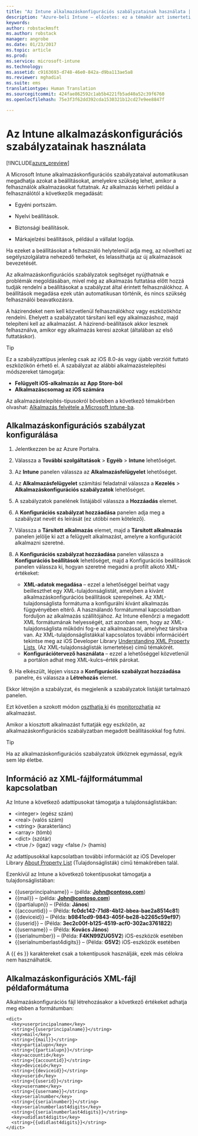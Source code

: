 ```yaml
---
title: "Az Intune alkalmazáskonfigurációs szabályzatainak használata | Azure-beli Intune – előzetes | Microsoft Docs"
description: "Azure-beli Intune – előzetes: ez a témakör azt ismerteti, hogyan lehet alkalmazáskonfigurációs szabályzatokkal konfigurációs adatokat szolgáltatni a futtatott iOS-alkalmazásoknak."
keywords: 
author: robstackmsft
ms.author: robstack
manager: angrobe
ms.date: 01/23/2017
ms.topic: article
ms.prod: 
ms.service: microsoft-intune
ms.technology: 
ms.assetid: c9163693-d748-46e0-842a-d9ba113ae5a8
ms.reviewer: mghadial
ms.suite: ems
translationtype: Human Translation
ms.sourcegitcommit: 424fae862592c1ab5b4221fb5ad40a52c39f6760
ms.openlocfilehash: 75e3f3f62dd392cda1530321b12cd27e9ee8847f

---
```


# <a name="how-to-use-intune-app-configuration-policies"></a>Az Intune alkalmazáskonfigurációs szabályzatainak használata

[!INCLUDE[azure_preview](../includes/azure_preview.md)]

A Microsoft Intune alkalmazáskonfigurációs szabályzataival automatikusan megadhatja azokat a beállításokat, amelyekre szükség lehet, amikor a felhasználók alkalmazásokat futtatnak. Az alkalmazás kérheti például a felhasználótól a következők megadását:

-   Egyéni portszám.

-   Nyelvi beállítások.

-   Biztonsági beállítások.

-   Márkajelzési beállítások, például a vállalat logója.

Ha ezeket a beállításokat a felhasználó helytelenül adja meg, az növelheti az segélyszolgálatra nehezedő terheket, és lelassíthatja az új alkalmazások bevezetését.

Az alkalmazáskonfigurációs szabályzatok segítséget nyújthatnak e problémák megoldásában, mivel még az alkalmazás futtatása előtt hozzá tudják rendelni a beállításokat a szabályzat által érintett felhasználókhoz. A beállítások megadása ezek után automatikusan történik, és nincs szükség felhasználói beavatkozásra.

A házirendeket nem kell közvetlenül felhasználókhoz vagy eszközökhöz rendelni. Ehelyett a szabályzatot társítani kell egy alkalmazáshoz, majd telepíteni kell az alkalmazást. A házirend-beállítások akkor lesznek felhasználva, amikor egy alkalmazás keresi azokat (általában az első futtatáskor).

> [!TIP]
> Ez a szabályzattípus jelenleg csak az iOS 8.0-ás vagy újabb verzióit futtató eszközökön érhető el. A szabályzat az alábbi alkalmazástelepítési módszereket támogatja:
>
> -   **Felügyelt iOS-alkalmazás az App Store-ból**
> -   **Alkalmazáscsomag az iOS számára**
>
> Az alkalmazástelepítés-típusokról bővebben a következő témakörben olvashat: [Alkalmazás felvétele a Microsoft Intune-ba](/intune-azure/manage-apps/add-apps).

## <a name="create-an-app-configuration-policy"></a>Alkalmazáskonfigurációs szabályzat konfigurálása

1. Jelentkezzen be az Azure Portalra.
2. Válassza a **További szolgáltatások** > **Egyéb** > **Intune** lehetőséget.
3. Az **Intune** panelen válassza az **Alkalmazásfelügyelet** lehetőséget.
1.  Az **Alkalmazásfelügyelet** számítási feladatnál válassza a **Kezelés** > **Alkalmazáskonfigurációs szabályzatok** lehetőséget.

2.  A szabályzatok panelének listájából válassza a **Hozzáadás** elemet.

3.  A **Konfigurációs szabályzat hozzáadása** panelen adja meg a szabályzat nevét és leírását (ez utóbbi nem kötelező).
4.  Válassza a **Társított alkalmazás** elemet, majd a **Társított alkalmazás** panelen jelölje ki azt a felügyelt alkalmazást, amelyre a konfigurációt alkalmazni szeretné.
5.  A **Konfigurációs szabályzat hozzáadása** panelen válassza a **Konfigurációs beállítások** lehetőséget, majd a Konfigurációs beállítások panelen válassza ki, hogyan szeretné megadni a profilt alkotó XML-értékeket:
    - **XML-adatok megadása** – ezzel a lehetőséggel beírhat vagy beilleszthet egy XML-tulajdonságlistát, amelyben a kívánt alkalmazáskonfigurációs beállítások szerepelnek. Az XML-tulajdonságlista formátuma a konfigurálni kívánt alkalmazás függvényében eltérő. A használandó formátummal kapcsolatban forduljon az alkalmazás szállítójához.
    Az Intune ellenőrzi a megadott XML formátumának helyességét, azt azonban nem, hogy az XML-tulajdonságlista működni fog-e az alkalmazással, amelyhez társítva van.
    Az XML-tulajdonságlistákkal kapcsolatos további információért tekintse meg az iOS Developer Library [Understanding XML Property Lists ](https://developer.apple.com/library/ios/documentation/Cocoa/Conceptual/PropertyLists/UnderstandXMLPlist/UnderstandXMLPlist.html) (Az XML-tulajdonságlisták ismertetése) című témakörét.
    - **Konfigurációtervező használata** – ezzel a lehetőséggel közvetlenül a portálon adhat meg XML-kulcs–érték párokat.
8. Ha elkészült, lépjen vissza a **Konfigurációs szabályzat hozzáadása** panelre, és válassza a **Létrehozás** elemet.

Ekkor létrejön a szabályzat, és megjelenik a szabályzatok listáját tartalmazó panelen.

Ezt követően a szokott módon [oszthatja ki](deploy-apps.md) és [monitorozhatja](monitor-apps.md) az alkalmazást.

Amikor a kiosztott alkalmazást futtatják egy eszközön, az alkalmazáskonfigurációs szabályzatban megadott beállításokkal fog futni.

> [!TIP]
> Ha az alkalmazáskonfigurációs szabályzatok ütköznek egymással, egyik sem lép életbe.

## <a name="information-about-the-xml-file-format"></a>Információ az XML-fájlformátummal kapcsolatban

Az Intune a következő adattípusokat támogatja a tulajdonságlistákban:

- &lt;integer&gt; (egész szám)
- &lt;real&gt; (valós szám)
- &lt;string&gt; (karakterlánc)
- &lt;array&gt; (tömb)
- &lt;dict&gt; (szótár)
- &lt;true /&gt; (igaz) vagy &lt;false /&gt; (hamis)

Az adattípusokkal kapcsolatban további információt az iOS Developer Library [About Property List](https://developer.apple.com/library/ios/documentation/Cocoa/Conceptual/PropertyLists/AboutPropertyLists/AboutPropertyLists.html) (Tulajdonságlisták) című témakörében talál.

Ezenkívül az Intune a következő tokentípusokat támogatja a tulajdonságlistában:
- \{\{userprincipalname\}\} – (példa: **John@contoso.com**)
- \{\{mail\}\} – (példa: **John@contoso.com**)
- \{\{partialupn\}\} – (Példa: **János**)
- \{\{accountid\}\} – (Példa: **fc0dc142-71d8-4b12-bbea-bae2a8514c81**)
- \{\{deviceid\}\} – (Példa: **b9841cd9-9843-405f-be28-b2265c59ef97**)
- \{\{userid\}\} – (Példa: **3ec2c00f-b125-4519-acf0-302ac3761822**)
- \{\{username\}\} – (Példa: **Kovács János**)
- \{\{serialnumber\}\} – (Példa: **F4KN99ZUG5V2**) iOS-eszközök esetében
- \{\{serialnumberlast4digits\}\} – (Példa: **G5V2**) iOS-eszközök esetében

A \{\{ és \}\} karaktereket csak a tokentípusok használják, ezek más célokra nem használhatók.





## <a name="example-format-for-an-app-configuration-xml-file"></a>Alkalmazáskonfigurációs XML-fájl példaformátuma

Alkalmazáskonfigurációs fájl létrehozásakor a következő értékeket adhatja meg ebben a formátumban:

```
<dict>
  <key>userprincipalname</key>
  <string>{{userprincipalname}}</string>
  <key>mail</key>
  <string>{{mail}}</string>
  <key>partialupn</key>
  <string>{{partialupn}}</string>
  <key>accountid</key>
  <string>{{accountid}}</string>
  <key>deviceid</key>
  <string>{{deviceid}}</string>
  <key>userid</key>
  <string>{{userid}}</string>
  <key>username</key>
  <string>{{username}}</string>
  <key>serialnumber</key>
  <string>{{serialnumber}}</string>
  <key>serialnumberlast4digits</key>
  <string>{{serialnumberlast4digits}}</string>
  <key>udidlast4digits</key>
  <string>{{udidlast4digits}}</string>
</dict>

```



<!--HONumber=Feb17_HO1-->


